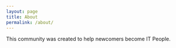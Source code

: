 ```yaml
---
layout: page
title: About
permalink: /about/
---
```


 This community was created to help newcomers become IT People.
 
 

